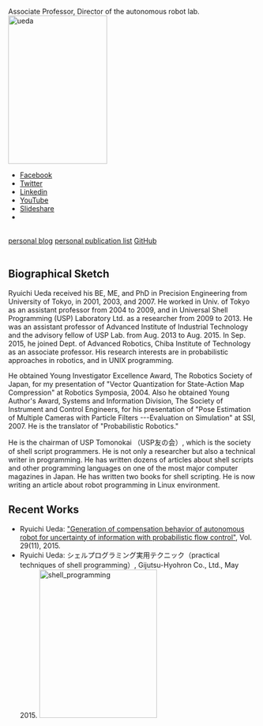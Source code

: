 Associate Professor, Director of the autonomous robot lab.
<a href="https://lab.ueda.asia/wp-content/uploads/2015/09/ueda.jpg"><img src="https://lab.ueda.asia/wp-content/uploads/2015/09/ueda-200x300.jpg" alt="ueda" width="200" height="300" class="alignright size-medium wp-image-106" /></a>

<div class="social-profile">
 <ul>
 <li class="facebook"><a href="https://www.facebook.com/profile.php?id=675930229170437#!/profile.php?id=675930229170437" title="Facebook" target="_blank">Facebook</a></li>
 <li class="twitter"><a href="https://twitter.com/ryuichiueda" title="Twitter" target="_blank">Twitter</a></li>
 <li class="linkedin"><a href="https://www.linkedin.com/profile/view?id=172472847" title="Linkedin" target="_blank">Linkedin</a></li>
 <li class="you-tube"><a href="https://www.youtube.com/user/ryuichiueda/videos" title="YouTube" target="_blank">YouTube</a></li>
 <li class="slideshare"><a href="http://www.slideshare.net/ryuichiueda" title="Slideshare" target="_blank">Slideshare</a></li>
 <li></li>
 </ul>
<br />
<div style="float:left" />
<a href="https://blog.ueda.asia" target="_blank">personal blog</a>
<a href="https://blog.ueda.asia/?page_id=728" target="_blank">personal publication list</a>
<a target="_blank" href="https://github.com/ryuichiueda">GitHub</a>
</div>



<div style="clear:both">&nbsp;</div>


<h2>Biographical Sketch</h2>

Ryuichi Ueda received his BE, ME, and PhD in Precision Engineering from University of Tokyo, in 2001, 2003, and 2007. He worked in Univ. of Tokyo as an assistant professor from 2004 to 2009, and in Universal Shell Programming (USP) Laboratory Ltd. as a researcher from 2009 to 2013. He was an assistant professor of Advanced Institute of Industrial Technology and the advisory fellow of USP Lab. from Aug. 2013 to Aug. 2015. In Sep. 2015, he joined Dept. of Advanced Robotics, Chiba Institute of Technology as an associate professor. His research interests are in probabilistic approaches in robotics, and in UNIX programming.

He obtained Young Investigator Excellence Award, The Robotics Society of Japan, for my presentation of "Vector Quantization for State-Action Map Compression" at Robotics Symposia, 2004. Also he obtained Young Author's Award, Systems and Information Division, The Society of Instrument and Control Engineers, for his presentation of "Pose Estimation of Multiple Cameras with Particle Filters ---Evaluation on Simulation" at SSI, 2007. He is the translator of "Probabilistic Robotics."

He is the chairman of USP Tomonokai （USP友の会）, which is the society of shell script programmers. He is not only a researcher but also a technical writer in programming. He has written dozens of articles about shell scripts and other programming languages on one of the most major computer magazines in Japan. He has written two books for shell scripting. He is now writing an article about robot programming in Linux environment.

<h2>Recent Works</h2>


<ul>
 <li>Ryuichi Ueda: <a href="http://www.tandfonline.com/doi/abs/10.1080/01691864.2015.1009943#.Vf1cbp3tmko target="_blank">&quot;Generation of compensation behavior of autonomous robot for uncertainty of information with probabilistic flow control&quot;</a>, Vol. 29(11), 2015.</li>
 <li>Ryuichi Ueda: シェルプログラミング実用テクニック（practical techniques of shell programming）, Gijutsu-Hyohron Co., Ltd., May 2015.
<a href="https://lab.ueda.asia/wp-content/uploads/2015/09/shell_programming.jpg"><img src="https://lab.ueda.asia/wp-content/uploads/2015/09/shell_programming-238x300.jpg" alt="shell_programming" width="238" height="300" class="alignright size-medium wp-image-132" /></a></li>
</ul>
